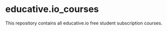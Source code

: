 # educative.io_courses
This repository contains all educative.io free student subscription courses.
